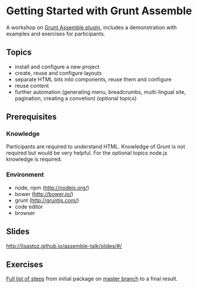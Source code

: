 # Getting Started with Grunt Assemble

A workshop on [Grunt Assemble plugin](http://assemble.io/), includes a demonstration with examples and exercises for participants.

## Topics

- install and configure a new project
- create, reuse and configure layouts
- separate HTML bits into components, reuse them and configure
- reuse content
- further automation (generating menu, breadcrumbs, multi-lingual site, pagination, creating a convetion) (optional topics)

## Prerequisites

### Knowledge

Participants are required to understand HTML. Knowledge of Grunt is not required but would be very helpful.
For the optional topics node.js knowledge is required.

### Environment

- node, npm (http://nodejs.org/)
- bower (http://bower.io/)
- grunt (http://gruntjs.com/)
- code editor
- browser

## Slides

http://lisastoz.github.io/assemble-talk/slides/#/

## Exercises

[Full list of steps](https://github.com/LisaStoz/assemble-talk/tree/exercises) from initial package on [master branch](https://github.com/LisaStoz/assemble-talk) to a final result.
